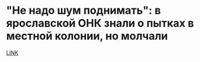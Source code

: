 # "Не надо шум поднимать": в ярославской ОНК знали о пытках в местной колонии, но молчали



[LINK](https://varlamov.ru/3018874.html)